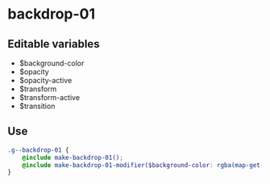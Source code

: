# backdrop-01

## Editable variables

-   $background-color
-   $opacity
-   $opacity-active
-   $transform
-   $transform-active
-   $transition

## Use

```scss
.g--backdrop-01 {
    @include make-backdrop-01();
    @include make-backdrop-01-modifier($background-color: rgba(map-get($color-options, a), 20%), $opacity: 0, $opacity-active: 1, $transform: translate(100%, 0px), $transform-active: translate(0%, 0px), $transition: all $time-b $ease-standard-a);
}
```
